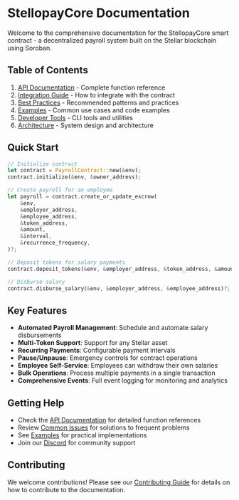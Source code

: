 # StellopayCore Documentation

Welcome to the comprehensive documentation for the StellopayCore smart contract - a decentralized payroll system built on the Stellar blockchain using Soroban.

## Table of Contents

1. [API Documentation](./api/README.md) - Complete function reference
2. [Integration Guide](./integration/README.md) - How to integrate with the contract
3. [Best Practices](./best-practices/README.md) - Recommended patterns and practices
4. [Examples](./examples/README.md) - Common use cases and code examples
5. [Developer Tools](./dev-tools/README.md) - CLI tools and utilities
6. [Architecture](./architecture/README.md) - System design and architecture

## Quick Start

```rust
// Initialize contract
let contract = PayrollContract::new(&env);
contract.initialize(&env, &owner_address);

// Create payroll for an employee
let payroll = contract.create_or_update_escrow(
    &env,
    &employer_address,
    &employee_address,
    &token_address,
    &amount,
    &interval,
    &recurrence_frequency,
)?;

// Deposit tokens for salary payments
contract.deposit_tokens(&env, &employer_address, &token_address, &amount)?;

// Disburse salary
contract.disburse_salary(&env, &employer_address, &employee_address)?;
```

## Key Features

- **Automated Payroll Management**: Schedule and automate salary disbursements
- **Multi-Token Support**: Support for any Stellar asset
- **Recurring Payments**: Configurable payment intervals
- **Pause/Unpause**: Emergency controls for contract operations
- **Employee Self-Service**: Employees can withdraw their own salaries
- **Bulk Operations**: Process multiple payments in a single transaction
- **Comprehensive Events**: Full event logging for monitoring and analytics

## Getting Help

- Check the [API Documentation](./api/README.md) for detailed function references
- Review [Common Issues](./troubleshooting/README.md) for solutions to frequent problems
- See [Examples](./examples/README.md) for practical implementations
- Join our [Discord](https://discord.gg/stellopay) for community support

## Contributing

We welcome contributions! Please see our [Contributing Guide](../CONTRIBUTING.md) for details on how to contribute to the documentation.
